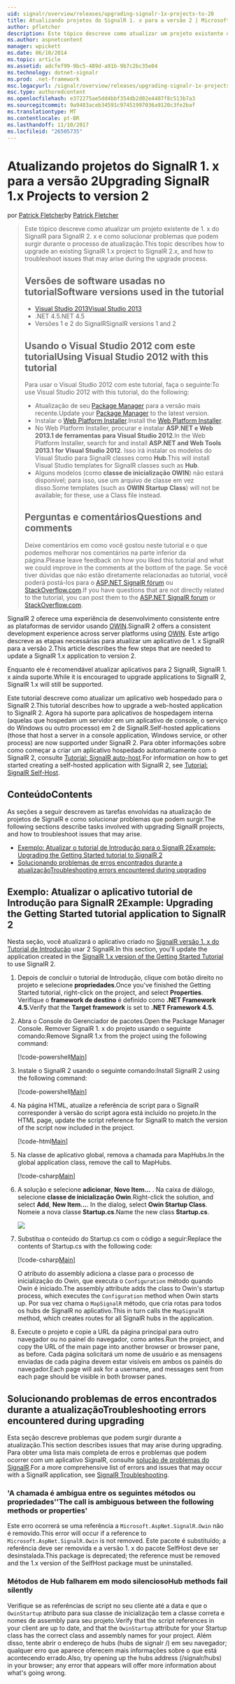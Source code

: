 ```yaml
---
uid: signalr/overview/releases/upgrading-signalr-1x-projects-to-20
title: Atualizando projetos do SignalR 1. x para a versão 2 | Microsoft Docs
author: pfletcher
description: Este tópico descreve como atualizar um projeto existente de 1. x do SignalR para SignalR 2. x e como solucionar problemas que podem surgir durante o processo de atualização...
ms.author: aspnetcontent
manager: wpickett
ms.date: 06/10/2014
ms.topic: article
ms.assetid: adcfef99-9bc5-489d-a91b-9b7c2bc35e04
ms.technology: dotnet-signalr
ms.prod: .net-framework
msc.legacyurl: /signalr/overview/releases/upgrading-signalr-1x-projects-to-20
msc.type: authoredcontent
ms.openlocfilehash: e372275ae5dd4bbf354db2d02e4407f8c513b7a3
ms.sourcegitcommit: 9a9483aceb34591c97451997036a9120c3fe2baf
ms.translationtype: MT
ms.contentlocale: pt-BR
ms.lasthandoff: 11/10/2017
ms.locfileid: "26505735"
---
```

<a name="upgrading-signalr-1x-projects-to-version-2"></a><span data-ttu-id="8a88e-103">Atualizando projetos do SignalR 1. x para a versão 2</span><span class="sxs-lookup"><span data-stu-id="8a88e-103">Upgrading SignalR 1.x Projects to version 2</span></span>
====================
<span data-ttu-id="8a88e-104">por [Patrick Fletcher](https://github.com/pfletcher)</span><span class="sxs-lookup"><span data-stu-id="8a88e-104">by [Patrick Fletcher](https://github.com/pfletcher)</span></span>

> <span data-ttu-id="8a88e-105">Este tópico descreve como atualizar um projeto existente de 1. x do SignalR para SignalR 2. x e como solucionar problemas que podem surgir durante o processo de atualização.</span><span class="sxs-lookup"><span data-stu-id="8a88e-105">This topic describes how to upgrade an existing SignalR 1.x project to SignalR 2.x, and how to troubleshoot issues that may arise during the upgrade process.</span></span>
> 
> ## <a name="software-versions-used-in-the-tutorial"></a><span data-ttu-id="8a88e-106">Versões de software usadas no tutorial</span><span class="sxs-lookup"><span data-stu-id="8a88e-106">Software versions used in the tutorial</span></span>
> 
> 
> - [<span data-ttu-id="8a88e-107">Visual Studio 2013</span><span class="sxs-lookup"><span data-stu-id="8a88e-107">Visual Studio 2013</span></span>](https://www.microsoft.com/visualstudio/eng/2013-downloads)
> - <span data-ttu-id="8a88e-108">.NET 4.5</span><span class="sxs-lookup"><span data-stu-id="8a88e-108">.NET 4.5</span></span>
> - <span data-ttu-id="8a88e-109">Versões 1 e 2 do SignalR</span><span class="sxs-lookup"><span data-stu-id="8a88e-109">SignalR versions 1 and 2</span></span>
>   
> 
> 
> ## <a name="using-visual-studio-2012-with-this-tutorial"></a><span data-ttu-id="8a88e-110">Usando o Visual Studio 2012 com este tutorial</span><span class="sxs-lookup"><span data-stu-id="8a88e-110">Using Visual Studio 2012 with this tutorial</span></span>
> 
> 
> <span data-ttu-id="8a88e-111">Para usar o Visual Studio 2012 com este tutorial, faça o seguinte:</span><span class="sxs-lookup"><span data-stu-id="8a88e-111">To use Visual Studio 2012 with this tutorial, do the following:</span></span>
> 
> - <span data-ttu-id="8a88e-112">Atualização de seu [Package Manager](http://docs.nuget.org/docs/start-here/installing-nuget) para a versão mais recente.</span><span class="sxs-lookup"><span data-stu-id="8a88e-112">Update your [Package Manager](http://docs.nuget.org/docs/start-here/installing-nuget) to the latest version.</span></span>
> - <span data-ttu-id="8a88e-113">Instalar o [Web Platform Installer](https://www.microsoft.com/web/downloads/platform.aspx).</span><span class="sxs-lookup"><span data-stu-id="8a88e-113">Install the [Web Platform Installer](https://www.microsoft.com/web/downloads/platform.aspx).</span></span>
> - <span data-ttu-id="8a88e-114">No Web Platform Installer, procurar e instalar **ASP.NET e Web 2013.1 de ferramentas para Visual Studio 2012**.</span><span class="sxs-lookup"><span data-stu-id="8a88e-114">In the Web Platform Installer, search for and install **ASP.NET and Web Tools 2013.1 for Visual Studio 2012**.</span></span> <span data-ttu-id="8a88e-115">Isso irá instalar os modelos do Visual Studio para SignalR classes como **Hub**.</span><span class="sxs-lookup"><span data-stu-id="8a88e-115">This will install Visual Studio templates for SignalR classes such as **Hub**.</span></span>
> - <span data-ttu-id="8a88e-116">Alguns modelos (como **classe de inicialização OWIN**) não estará disponível; para isso, use um arquivo de classe em vez disso.</span><span class="sxs-lookup"><span data-stu-id="8a88e-116">Some templates (such as **OWIN Startup Class**) will not be available; for these, use a Class file instead.</span></span>
> 
> 
> ## <a name="questions-and-comments"></a><span data-ttu-id="8a88e-117">Perguntas e comentários</span><span class="sxs-lookup"><span data-stu-id="8a88e-117">Questions and comments</span></span>
> 
> <span data-ttu-id="8a88e-118">Deixe comentários em como você gostou neste tutorial e o que podemos melhorar nos comentários na parte inferior da página.</span><span class="sxs-lookup"><span data-stu-id="8a88e-118">Please leave feedback on how you liked this tutorial and what we could improve in the comments at the bottom of the page.</span></span> <span data-ttu-id="8a88e-119">Se você tiver dúvidas que não estão diretamente relacionadas ao tutorial, você poderá postá-los para o [ASP.NET SignalR fórum](https://forums.asp.net/1254.aspx/1?ASP+NET+SignalR) ou [StackOverflow.com](http://stackoverflow.com/).</span><span class="sxs-lookup"><span data-stu-id="8a88e-119">If you have questions that are not directly related to the tutorial, you can post them to the [ASP.NET SignalR forum](https://forums.asp.net/1254.aspx/1?ASP+NET+SignalR) or [StackOverflow.com](http://stackoverflow.com/).</span></span>


<span data-ttu-id="8a88e-120">SignalR 2 oferece uma experiência de desenvolvimento consistente entre as plataformas de servidor usando [OWIN](http://owin.org).</span><span class="sxs-lookup"><span data-stu-id="8a88e-120">SignalR 2 offers a consistent development experience across server platforms using [OWIN](http://owin.org).</span></span> <span data-ttu-id="8a88e-121">Este artigo descreve as etapas necessárias para atualizar um aplicativo de 1. x SignalR para a versão 2.</span><span class="sxs-lookup"><span data-stu-id="8a88e-121">This article describes the few steps that are needed to update a SignalR 1.x application to version 2.</span></span>

<span data-ttu-id="8a88e-122">Enquanto ele é recomendável atualizar aplicativos para 2 SignalR, SignalR 1. x ainda suporte.</span><span class="sxs-lookup"><span data-stu-id="8a88e-122">While it is encouraged to upgrade applications to SignalR 2, SignalR 1.x will still be supported.</span></span>

<span data-ttu-id="8a88e-123">Este tutorial descreve como atualizar um aplicativo web hospedado para o SignalR 2.</span><span class="sxs-lookup"><span data-stu-id="8a88e-123">This tutorial describes how to upgrade a web-hosted application to SignalR 2.</span></span> <span data-ttu-id="8a88e-124">Agora há suporte para aplicativos de hospedagem interna (aquelas que hospedam um servidor em um aplicativo de console, o serviço do Windows ou outro processo) em 2 de SignalR.</span><span class="sxs-lookup"><span data-stu-id="8a88e-124">Self-hosted applications (those that host a server in a console application, Windows service, or other process) are now supported under SignalR 2.</span></span> <span data-ttu-id="8a88e-125">Para obter informações sobre como começar a criar um aplicativo hospedado automaticamente com o SignalR 2, consulte [Tutorial: SignalR auto-host](../deployment/tutorial-signalr-self-host.md).</span><span class="sxs-lookup"><span data-stu-id="8a88e-125">For information on how to get started creating a self-hosted application with SignalR 2, see [Tutorial: SignalR Self-Host](../deployment/tutorial-signalr-self-host.md).</span></span>

## <a name="contents"></a><span data-ttu-id="8a88e-126">Conteúdo</span><span class="sxs-lookup"><span data-stu-id="8a88e-126">Contents</span></span>

<span data-ttu-id="8a88e-127">As seções a seguir descrevem as tarefas envolvidas na atualização de projetos de SignalR e como solucionar problemas que podem surgir.</span><span class="sxs-lookup"><span data-stu-id="8a88e-127">The following sections describe tasks involved with upgrading SignalR projects, and how to troubleshoot issues that may arise.</span></span>

- [<span data-ttu-id="8a88e-128">Exemplo: Atualizar o tutorial de Introdução para o SignalR 2</span><span class="sxs-lookup"><span data-stu-id="8a88e-128">Example: Upgrading the Getting Started tutorial to SignalR 2</span></span>](#example)
- [<span data-ttu-id="8a88e-129">Solucionando problemas de erros encontrados durante a atualização</span><span class="sxs-lookup"><span data-stu-id="8a88e-129">Troubleshooting errors encountered during upgrading</span></span>](#troubleshooting)

<a id="example"></a>

## <a name="example-upgrading-the-getting-started-tutorial-application-to-signalr-2"></a><span data-ttu-id="8a88e-130">Exemplo: Atualizar o aplicativo tutorial de Introdução para SignalR 2</span><span class="sxs-lookup"><span data-stu-id="8a88e-130">Example: Upgrading the Getting Started tutorial application to SignalR 2</span></span>

<span data-ttu-id="8a88e-131">Nesta seção, você atualizará o aplicativo criado no [SignalR versão 1. x do Tutorial de Introdução](../older-versions/index.md) usar 2 SignalR.</span><span class="sxs-lookup"><span data-stu-id="8a88e-131">In this section, you'll update the application created in the [SignalR 1.x version of the Getting Started Tutorial](../older-versions/index.md) to use SignalR 2.</span></span>

1. <span data-ttu-id="8a88e-132">Depois de concluir o tutorial de Introdução, clique com botão direito no projeto e selecione **propriedades**.</span><span class="sxs-lookup"><span data-stu-id="8a88e-132">Once you've finished the Getting Started tutorial, right-click on the project, and select **Properties**.</span></span> <span data-ttu-id="8a88e-133">Verifique o **framework de destino** é definido como **.NET Framework 4.5.**</span><span class="sxs-lookup"><span data-stu-id="8a88e-133">Verify that the **Target framework** is set to **.NET Framework 4.5.**</span></span>
2. <span data-ttu-id="8a88e-134">Abra o Console do Gerenciador de pacotes.</span><span class="sxs-lookup"><span data-stu-id="8a88e-134">Open the Package Manager Console.</span></span> <span data-ttu-id="8a88e-135">Remover SignalR 1. x do projeto usando o seguinte comando:</span><span class="sxs-lookup"><span data-stu-id="8a88e-135">Remove SignalR 1.x from the project using the following command:</span></span>

    [!code-powershell[Main](upgrading-signalr-1x-projects-to-20/samples/sample1.ps1)]
3. <span data-ttu-id="8a88e-136">Instale o SignalR 2 usando o seguinte comando:</span><span class="sxs-lookup"><span data-stu-id="8a88e-136">Install SignalR 2 using the following command:</span></span>

    [!code-powershell[Main](upgrading-signalr-1x-projects-to-20/samples/sample2.ps1)]
4. <span data-ttu-id="8a88e-137">Na página HTML, atualize a referência de script para o SignalR corresponder à versão do script agora está incluído no projeto.</span><span class="sxs-lookup"><span data-stu-id="8a88e-137">In the HTML page, update the script reference for SignalR to match the version of the script now included in the project.</span></span>

    [!code-html[Main](upgrading-signalr-1x-projects-to-20/samples/sample3.html)]
5. <span data-ttu-id="8a88e-138">Na classe de aplicativo global, remova a chamada para MapHubs.</span><span class="sxs-lookup"><span data-stu-id="8a88e-138">In the global application class, remove the call to MapHubs.</span></span>

    [!code-csharp[Main](upgrading-signalr-1x-projects-to-20/samples/sample4.cs)]
6. <span data-ttu-id="8a88e-139">A solução e selecione **adicionar**, **Novo Item...** . Na caixa de diálogo, selecione **classe de inicialização Owin**.</span><span class="sxs-lookup"><span data-stu-id="8a88e-139">Right-click the solution, and select **Add**, **New Item...**. In the dialog, select **Owin Startup Class**.</span></span> <span data-ttu-id="8a88e-140">Nomeie a nova classe **Startup.cs**.</span><span class="sxs-lookup"><span data-stu-id="8a88e-140">Name the new class **Startup.cs**.</span></span>

    ![](upgrading-signalr-1x-projects-to-20/_static/image1.png)
7. <span data-ttu-id="8a88e-141">Substitua o conteúdo do Startup.cs com o código a seguir:</span><span class="sxs-lookup"><span data-stu-id="8a88e-141">Replace the contents of Startup.cs with the following code:</span></span>

    [!code-csharp[Main](upgrading-signalr-1x-projects-to-20/samples/sample5.cs)]

    <span data-ttu-id="8a88e-142">O atributo do assembly adiciona a classe para o processo de inicialização do Owin, que executa o `Configuration` método quando Owin é iniciado.</span><span class="sxs-lookup"><span data-stu-id="8a88e-142">The assembly attribute adds the class to Owin's startup process, which executes the `Configuration` method when Owin starts up.</span></span> <span data-ttu-id="8a88e-143">Por sua vez chama o `MapSignalR` método, que cria rotas para todos os hubs de SignalR no aplicativo.</span><span class="sxs-lookup"><span data-stu-id="8a88e-143">This in turn calls the `MapSignalR` method, which creates routes for all SignalR hubs in the application.</span></span>
8. <span data-ttu-id="8a88e-144">Execute o projeto e copie a URL da página principal para outro navegador ou no painel do navegador, como antes.</span><span class="sxs-lookup"><span data-stu-id="8a88e-144">Run the project, and copy the URL of the main page into another browser or browser pane, as before.</span></span> <span data-ttu-id="8a88e-145">Cada página solicitará um nome de usuário e as mensagens enviadas de cada página devem estar visíveis em ambos os painéis do navegador.</span><span class="sxs-lookup"><span data-stu-id="8a88e-145">Each page will ask for a username, and messages sent from each page should be visible in both browser panes.</span></span>

<a id="troubleshooting"></a>

## <a name="troubleshooting-errors-encountered-during-upgrading"></a><span data-ttu-id="8a88e-146">Solucionando problemas de erros encontrados durante a atualização</span><span class="sxs-lookup"><span data-stu-id="8a88e-146">Troubleshooting errors encountered during upgrading</span></span>

<span data-ttu-id="8a88e-147">Esta seção descreve problemas que podem surgir durante a atualização.</span><span class="sxs-lookup"><span data-stu-id="8a88e-147">This section describes issues that may arise during upgrading.</span></span> <span data-ttu-id="8a88e-148">Para obter uma lista mais completa de erros e problemas que podem ocorrer com um aplicativo SignalR, consulte [solução de problemas do SignalR](../testing-and-debugging/troubleshooting.md).</span><span class="sxs-lookup"><span data-stu-id="8a88e-148">For a more comprehensive list of errors and issues that may occur with a SignalR application, see [SignalR Troubleshooting](../testing-and-debugging/troubleshooting.md).</span></span>

### <a name="the-call-is-ambiguous-between-the-following-methods-or-properties"></a><span data-ttu-id="8a88e-149">'A chamada é ambígua entre os seguintes métodos ou propriedades'</span><span class="sxs-lookup"><span data-stu-id="8a88e-149">'The call is ambiguous between the following methods or properties'</span></span>

<span data-ttu-id="8a88e-150">Este erro ocorrerá se uma referência a `Microsoft.AspNet.SignalR.Owin` não é removido.</span><span class="sxs-lookup"><span data-stu-id="8a88e-150">This error will occur if a reference to `Microsoft.AspNet.SignalR.Owin` is not removed.</span></span> <span data-ttu-id="8a88e-151">Este pacote é substituído; a referência deve ser removida e a versão 1. x do pacote SelfHost deve ser desinstalada.</span><span class="sxs-lookup"><span data-stu-id="8a88e-151">This package is deprecated; the reference must be removed and the 1.x version of the SelfHost package must be uninstalled.</span></span>

### <a name="hub-methods-fail-silently"></a><span data-ttu-id="8a88e-152">Métodos de Hub falharem em modo silencioso</span><span class="sxs-lookup"><span data-stu-id="8a88e-152">Hub methods fail silently</span></span>

<span data-ttu-id="8a88e-153">Verifique se as referências de script no seu cliente até a data e que o `OwinStartup` atributo para sua classe de inicialização tem a classe correta e nomes de assembly para seu projeto.</span><span class="sxs-lookup"><span data-stu-id="8a88e-153">Verify that the script references in your client are up to date, and that the `OwinStartup` attribute for your Startup class has the correct class and assembly names for your project.</span></span> <span data-ttu-id="8a88e-154">Além disso, tente abrir o endereço de hubs (hubs de signalr /) em seu navegador; qualquer erro que aparece oferecem mais informações sobre o que está acontecendo errado.</span><span class="sxs-lookup"><span data-stu-id="8a88e-154">Also, try opening up the hubs address (/signalr/hubs) in your browser; any error that appears will offer more information about what's going wrong.</span></span>
